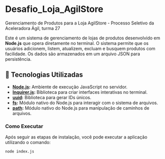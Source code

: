 # Desafio_Loja_AgilStore

Gerenciamento de Produtos para a Loja AgilStore - Processo Seletivo da Aceleradora Ágil, turma 27

Este é um sistema de gerenciamento de lojas de produtos desenvolvido em **Node.js** que opera diretamente no terminal. O sistema permite que os usuários adicionem, listem, atualizem, excluam e busquem produtos com facilidade. Os dados são armazenados em um arquivo JSON para persistência.

## 🚀 Tecnologias Utilizadas

- **[Node.js](https://nodejs.org/):** Ambiente de execução JavaScript no servidor.
- **[Inquirer.js](https://www.npmjs.com/package/inquirer):** Biblioteca para criar interfaces interativas no terminal.
- **[uuid](https://www.npmjs.com/package/uuid):** Biblioteca para gerar IDs únicos.
- **[fs](https://nodejs.org/api/fs.html):** Módulo nativo do Node.js para interagir com o sistema de arquivos.
- **[path](https://nodejs.org/api/path.html):** Módulo nativo do Node.js para manipulação de caminhos de arquivos.


###  Como Executar

Após seguir as etapas de instalação, você pode executar a aplicação utilizando o comando:

```bash
node index.js
